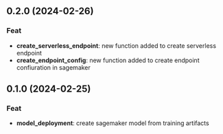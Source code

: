 ## 0.2.0 (2024-02-26)

### Feat

- **create_serverless_endpoint**: new function added to create serverless endpoint
- **create_endpoint_config**: new function added to create endpoint confiuration in sagemaker

## 0.1.0 (2024-02-25)

### Feat

- **model_deployment**: create sagemaker model from training artifacts
